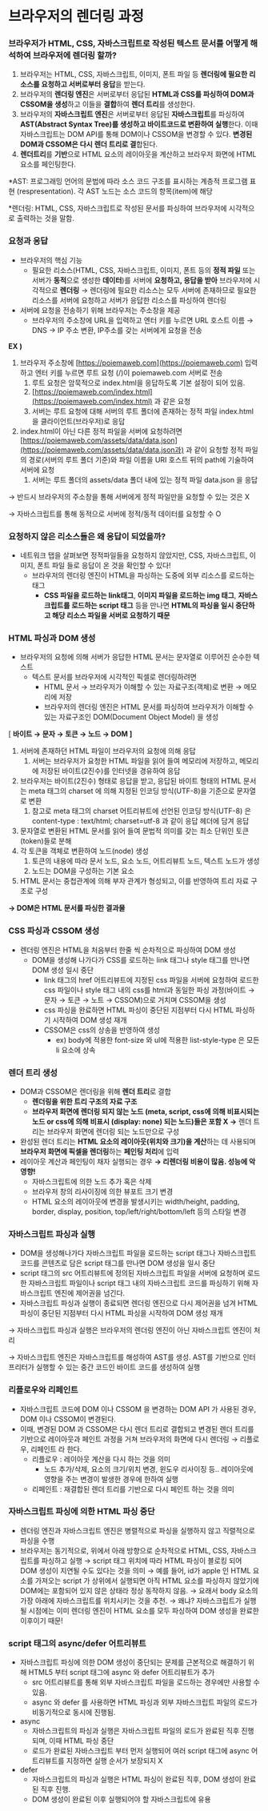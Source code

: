 # 브라우저의 렌더링 과정

### 브라우저가 HTML, CSS, 자바스크립트로 작성된 텍스트 문서를 어떻게 해석하여 브라우저에 렌더링 할까?

1. 브라우저는 HTML, CSS, 자바스크립트, 이미지, 폰트 파일 등 **렌더링에 필요한 리소스를 요청하고 서버로부터 응답**을 받는다.
2. 브라우저의 **렌더링 엔진**은 서버로부터 응답된 **HTML과 CSS를 파싱하여 DOM과 CSSOM을 생성**하고 이들을 **결합**하여 **렌더 트리**를 생성한다.
3. 브라우저의 **자바스크립트 엔진**은 서버로부터 응답된 **자바스크립트**를 파싱하여 **AST(Abstract Syntax Tree)를 생성하고 바이트코드로 변환하여 실행**한다. 이때 자바스크립트는 DOM API를 통해 DOM이나 CSSOM을 변경할 수 있다. **변경된 DOM과 CSSOM은 다시 렌더 트리로 결**합된다.
4. **렌더트리**를 **기반**으로 HTML 요소의 레이아웃을 계산하고 브라우저 화면에 HTML 요소를 페인팅한다.

*AST: 프로그래밍 언어의 문법에 따라 소스 코드 구조를 표시하는 계층적 프로그램 표현 (respresentation). 각 AST 노드는 소스 코드의 항목(item)에 해당

*렌더링: HTML, CSS, 자바스크립트로 작성된 문서를 파싱하여 브라우저에 시각적으로 출력하는 것을 말함.

### 요청과 응답

- 브라우저의 핵심 기능
  - 필요한 리소스(HTML, CSS, 자바스크립트, 이미지, 폰트 등의 **정적 파일** 또는 서버가 **동적**으로 생성한 **데이터**)를 서버에 **요청하고, 응답을 받아** 브라우저에 시각적으로 **렌더링**
    → 렌더링에 필요한 리소스는 모두 서버에 존재하므로 필요한 리소스를 서버에 요청하고 서버가 응답한 리소스를 파싱하여 렌더링
- 서버에 요청을 전송하기 위해 브라우저는 주소창을 제공
  - 브라우저의 주소창에 URL을 입력하고 엔터 키를 누르면 URL 호스트 이름 → DNS → IP 주소 변환, IP주소를 갖는 서버에게 요청을 전송

**EX )**

1. 브라우저 주소창에 [https://poiemaweb.com](https://poiemaweb.com) 입력하고 엔터 키를 누르면 루트 요청 (/)이 poiemaweb.com 서버로 전송
   1. 루트 요청은 암묵적으로 index.html을 응답하도록 기본 설정이 되어 있음.
   2. [https://poiemaweb.com/index.html](https://poiemaweb.com/index.html) 과 같은 요청
   3. 서버는 루트 요청에 대해 서버의 루트 폴더에 존재하는 정적 파일 index.html 을 클라이언트(브라우저)로 응답
2. index.html이 아닌 다른 정적 파일을 서버에 요청하려면 [https://poiemaweb.com/assets/data/data.json](https://poiemaweb.com/assets/data/data.json과) 과 같이 요청할 정적 파일의 경로(서버의 루트 폴더 기준)와 파일 이름을 URI 호스트 뒤의 path에 기술하여 서버에 요청
   1. 서버는 루트 폴더의 assets/data 폴더 내에 있는 정적 파일 data.json 을 응답

→ 반드시 브라우저의 주소창을 통해 서버에게 정적 파일만을 요청할 수 있는 것은 X

→ 자바스크립트를 통해 동적으로 서버에 정적/동적 데이터를 요청할 수 O

### 요청하지 않은 리소스들은 왜 응답이 되었을까?

- 네트워크 탭을 살펴보면 정적파일들을 요청하지 않았지만, CSS, 자바스크립트, 이미지, 폰트 파일 들로 응답이 온 것을 확인할 수 있다!
  - 브라우저의 렌더링 엔진이 HTML을 파싱하는 도중에 외부 리소스를 로드하는 태그
    - **CSS 파일을 로드하는 link태그**, **이미지 파일을 로드하는 img 태그**, **자바스크립트를 로드하는 script 태그** 등을 만나면 **HTML의 파싱을 일시 중단하고 해당 리소스 파일을 서버로 요청하기 때문**

### HTML 파싱과 DOM 생성

- 브라우저의 요청에 의해 서버가 응답한 HTML 문서는 문자열로 이루어진 순수한 텍스트
  - 텍스트 문서를 브라우저에 시각적인 픽셀로 렌더링하려면
    - HTML 문서 → 브라우저가 이해할 수 있는 자료구조(객체)로 변환 → 메모리에 저장
    - 브라우저의 렌더링 엔진은 HTML 문서를 파싱하여 브라우저가 이해할 수 있는 자료구조인 DOM(Document Object Model) 을 생성

[ **바이트 → 문자 → 토큰 → 노드 → DOM ]**

1. 서버에 존재하던 HTML 파일이 브라우저의 요청에 의해 응답
   1. 서버는 브라우저가 요청한 HTML 파일을 읽어 들여 메모리에 저장하고, 메모리에 저장된 바이트(2진수)를 인터넷을 경유하여 응답
2. 브라우저는 바이트(2진수) 형태로 응답을 받고, 응답된 바이트 형태의 HTML 문서는 meta 태그의 charset 에 의해 지정된 인코딩 방식(UTF-8)을 기준으로 문자열로 변환
   1. 참고로 meta 태그의 charset 어트리뷰트에 선언된 인코딩 방식(UTF-8) 은 content-type : text/html; charset=utf-8 과 같이 응답 헤더에 담겨 응답
3. 문자열로 변환된 HTML 문서를 읽어 들여 문법적 의미를 갖는 최소 단위인 토큰(token)들로 분해
4. 각 토큰을 객체로 변환하여 노드(node) 생성
   1. 토큰의 내용에 따라 문서 노드, 요소 노드, 어트리뷰트 노드, 텍스트 노드가 생성
   2. 노드는 DOM을 구성하는 기본 요소
5. HTML 문서는 중첩관계에 의해 부자 관계가 형성되고, 이를 반영하여 트리 자료 구조로 구성

**→ DOM은 HTML 문서를 파싱한 결과물**

### CSS 파싱과 CSSOM 생성

- 렌더링 엔진은 HTML을 처음부터 한줄 씩 순차적으로 파싱하여 DOM 생성
  - DOM을 생성해 나가다가 CSS를 로드하는 link 태그나 style 태그를 만나면 DOM 생성 일시 중단
    - link 태그의 href 어트리뷰트에 지정된 css 파일을 서버에 요청하여 로드한 css 파일이나 style 태그 내의 css를 html과 동일한 파싱 과정(바이트 → 문자 → 토큰 → 노트 → CSSOM)으로 거치며 CSSOM을 생성
    - css 파싱을 완료하면 HTML 파싱이 중단된 지점부터 다시 HTML 파싱하기 시작하여 DOM 생성 재개
    - CSSOM은 css의 상송을 반영하여 생성
      - ex) body에 적용한 font-size 와 ul에 적용한 list-style-type 은 모든 li 요소에 상속

### 렌더 트리 생성

- DOM과 CSSOM은 렌더링을 위해 **렌더 트리**로 결합
  - **렌더링을 위한 트리 구조의 자료 구조**
  - **브라우저 화면에 렌더링 되지 않는 노드 (meta, script, css에 의해 비표시되는 노드 or css에 의해 비표시 (display: none) 되는 노드)들은 포함 X 
    →** 렌더 트리는 브라우저 화면에 렌더링 되는 노드만으로 구성
- 완성된 렌더 트리는 **HTML 요소의 레이아웃(위치와 크기)을 계산**하는 데 사용되며 **브라우저 화면에 픽셀을 렌더링**하는 **페인팅 처리**에 입력
- 레이아웃 계산과 페인팅이 채자 실행되는 경우 **→ 리렌더링 비용이 많음. 성능에 악영향!**
  - 자바스크립트에 의한 노드 추가 혹은 삭제
  - 브라우저 창의 리사이징에 의한 뷰포트 크기 변경
  - HTML 요소의 레이아웃에 변경을 발생시키는 width/height, padding, border, display, position, top/left/right/bottom/left 등의 스타일 변경

### 자바스크립트 파싱과 실행

- DOM을 생성해나가다 자바스크립트 파일을 로드하는 script 태그나 자바스크립트 코드를 콘텐츠로 담은 script 태그를 만나면 DOM 생성을 일시 중단
- script 태그의 src 어트리뷰트에 정의된 자바스크립트 파일을 서버에 요청하며 로드한 자바스크립트 파일이나 script 태그 내의 자바스크립트 코드를 파싱하기 위해 자바스크립트 엔진에 제어권을 넘긴다.
- 자바스크립트 파싱과 실행이 종료되면 렌더링 엔진으로 다시 제어권을 넘겨 HTML 파싱이 중단된 지점부터 다시 HTML 파싱을 시작하여 DOM 생성 재개

→ 자바스크립트 파싱과 실행은 브라우저의 렌더링 엔진이 아닌 자바스크립트 엔진이 처리

→ 자바스크립트 엔진은 자바스크립트를 해성하여 AST를 생성. AST를 기반으로 인터프리터가 실행할 수 있는 중간 코드인 바이트 코드를 생성하여 실행

### 리플로우와 리페인트

- 자바스크립트 코드에 DOM 이나 CSSOM 을 변경하는 DOM API 가 사용된 경우, DOM 이나 CSSOM이 변경된다.
- 이때, 변경된 DOM 과 CSSOM은 다시 렌더 트리로 결합되고 변경된 렌더 트리를 기반으로 레이아웃과 페인트 과정을 거쳐 브라우저의 화면에 다시 렌더링
  → 리플로우, 리페인트 라 한다.
    - 리플로우 : 레이아웃 계산을 다시 하는 것을 의미
      - 노드 추가/삭제, 요소의 크기/위치 변경, 윈도우 리사이징 등.. 레이아웃에 영향을 주는 변경이 발생한 경우에 한하여 실행
    - 리페인트 : 재결합된 렌더 트리를 기반으로 다시 페인트 하는 것을 의미

### 자바스크립트 파싱에 의한 HTML 파싱 중단

- 렌더링 엔진과 자바스크립트 엔진은 병렬적으로 파싱을 실행하지 않고 직렬적으로 파싱을 수행
- 브라우저는 동기적으로, 위에서 아래 방향으로 순차적으로 HTML, CSS, 자바스크립트를 파싱하고 실행
  → script 태그 위치에 따라 HTML 파싱이 블로킹 되어 DOM 생성이 지연될 수도 있다는 것을 의미
  → 예를 들어, id가 apple 인 HTML 요소를 가져오는 script 가 상위에서 실행되면 아직 HTML 요소를 파싱하지 않았기에 DOM에는 포함되어 있지 않은 상태라 정상 동작하지 않음.
  → 요래서 body 요소의 가장 아래에 자바스크립트를 위치시키는 것을 추천.
  → 왜냐? 자바스크립트가 실행될 시점에는 이미 렌더링 엔진이 HTML 요소를 모두 파싱하여 DOM 생성을 완료한 이후이기 때문!

### script 태그의 async/defer 어트리뷰트

- 자바스크립트 파싱에 의한 DOM 생성이 중단되는 문제를 근본적으로 해결하기 위해 HTML5 부터 script 태그에 async 와 defer 어트리뷰트가 추가
  - src 어트리뷰트를 통해 외부 자바스크립트 파일을 로드하는 경우에만 사용할 수 있음.
  - async 와 defer 를 사용하면 HTML 파싱과 외부 자바스크립트 파일의 로드가 비동기적으로 동시에 진행됨.
- async
  - 자바스크립트의 파싱과 실행은 자바스크립트 파일의 로드가 완료된 직후 진행 되며, 이때 HTML 파싱 중단
  - 로드가 완료된 자바스크립트 부터 먼저 실행되어 여러 script 태그에 async 어트리뷰트를 지정하면 실행 순서가 보장되지 X
- defer
  - 자바스크립트의 파싱과 실행은 HTML 파싱이 완료된 직후, DOM 생성이 완료된 직후 진행.
  - DOM 생성이 완료된 이후 실행되어야 할 자바스크립트에 유용